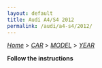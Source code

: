 ```yaml
---
layout: default
title: Audi A4/S4 2012
permalink: /audi/a4-s4/2012/
---
```

[*Home*](/) > [*CAR*](/car/) > [*MODEL*](/car/model/) > [*YEAR*](/car/model/year/)

**Follow the instructions**
